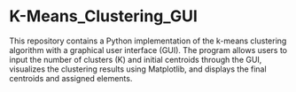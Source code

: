 # K-Means_Clustering_GUI
This repository contains a Python implementation of the k-means clustering algorithm with a graphical user interface (GUI). The program allows users to input the number of clusters (K) and initial centroids through the GUI, visualizes the clustering results using Matplotlib, and displays the final centroids and assigned elements.
